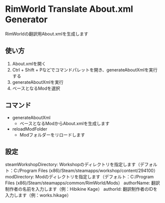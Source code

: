 # RimWorld Translate About.xml Generator

RimWorldの翻訳用About.xmlを生成します

## 使い方

1. About.xmlを開く
2. Ctrl + Shift + Pなどでコマンドパレットを開き、generateAboutXmlを実行する
3. generateAboutXmlを実行
4. ベースとなるModを選択

## コマンド

- generateAboutXml
  - ベースとなるModからAbout.xmlを生成します
- reloadModFolder
  - Modフォルダーをリロードします

## 設定

steamWorkshopDirectory: Workshopのディレクトリを指定します（デフォルト：C:/Program Files (x86)/Steam/steamapps/workshop/content/294100）
modDirectory: Modのディレクトリを指定します（デフォルト：C:/Program Files (x86)/Steam/steamapps/common/RimWorld/Mods）
authorName: 翻訳制作者の名前を入力します（例：Hibikine Kage）
authorId: 翻訳制作者のIDを入力します（例：works.hikage）

